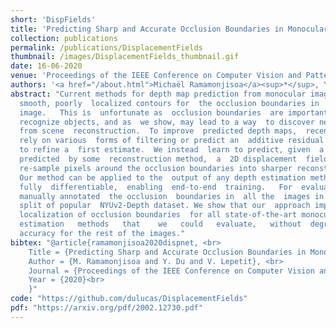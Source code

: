 ```yaml
---
short: 'DispFields'
title: 'Predicting Sharp and Accurate Occlusion Boundaries in Monocular Depth Estimation Using Displacement Fields'
collection: publications
permalink: /publications/DisplacementFields
thumbnail: /images/DisplacementFields_thumbnail.gif
date: 16-06-2020
venue: 'Proceedings of the IEEE Conference on Computer Vision and Pattern Recognition (CVPR)'
authors: '<a href="/about.html">Michaël Ramamonjisoa</a><sup>*</sup>, Yuming Du<sup>*</sup> and Vincent Lepetit <br> <small><i><sup>* Denotes equal contribution.</sup></i></small>'
abstract: "Current methods for depth map prediction from monocular images tend to predict
  smooth, poorly  localized contours for  the occlusion boundaries in  the input
  image.   This is  unfortunate as  occlusion boundaries  are important  cues to
  recognize objects, and as  we show, may lead to a way  to discover new objects
  from scene  reconstruction.  To improve  predicted depth maps,  recent methods
  rely on various  forms of filtering or predict an  additive residual depth map
  to refine a  first estimate.  We instead  learn to predict, given  a depth map
  predicted  by some  reconstruction method,  a  2D displacement  field able  to
  re-sample pixels around the occlusion boundaries into sharper reconstructions.
  Our method can be applied to the  output of any depth estimation method and is
  fully  differentiable,  enabling  end-to-end  training.   For  evaluation,  we
  manually annotated  the occlusion  boundaries in  all the  images in  the test
  split of popular  NYUv2-Depth dataset. We show that our  approach improves the
  localization of occlusion boundaries  for all state-of-the-art monocular depth
  estimation   methods   that    we   could   evaluate,   without  degrading  the  depth
  accuracy for the rest of the images."
bibtex: "@article{ramamonjisoa2020dispnet, <br>
    Title = {Predicting Sharp and Accurate Occlusion Boundaries in Monocular Depth Estimation Using Displacement Fields}, <br>
    Author = {M. Ramamonjisoa and Y. Du and V. Lepetit}, <br>
    Journal = {Proceedings of the IEEE Conference on Computer Vision and Pattern Recognition (CVPR)}, <br>
    Year = {2020}<br>
    }"
code: "https://github.com/dulucas/DisplacementFields"
pdf: "https://arxiv.org/pdf/2002.12730.pdf"
---
```


